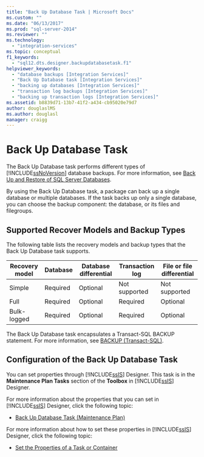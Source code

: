 ```yaml
---
title: "Back Up Database Task | Microsoft Docs"
ms.custom: ""
ms.date: "06/13/2017"
ms.prod: "sql-server-2014"
ms.reviewer: ""
ms.technology: 
  - "integration-services"
ms.topic: conceptual
f1_keywords: 
  - "sql12.dts.designer.backupdatabasetask.f1"
helpviewer_keywords: 
  - "database backups [Integration Services]"
  - "Back Up Database task [Integration Services]"
  - "backing up databases [Integration Services]"
  - "transaction log backups [Integration Services]"
  - "backing up transaction logs [Integration Services]"
ms.assetid: b8839d71-13b7-41f2-a434-cb95020e79d7
author: douglaslMS
ms.author: douglasl
manager: craigg
---
```

# Back Up Database Task
  The Back Up Database task performs different types of [!INCLUDE[ssNoVersion](../../includes/ssnoversion-md.md)] database backups. For more information, see [Back Up and Restore of SQL Server Databases](../../relational-databases/backup-restore/back-up-and-restore-of-sql-server-databases.md).  
  
 By using the Back Up Database task, a package can back up a single database or multiple databases. If the task backs up only a single database, you can choose the backup component: the database, or its files and filegroups.  
  
## Supported Recover Models and Backup Types  
 The following table lists the recovery models and backup types that the Back Up Database task supports.  
  
|Recovery model|Database|Database differential|Transaction log|File or file differential|  
|--------------------|--------------|---------------------------|---------------------|-------------------------------|  
|Simple|Required|Optional|Not supported|Not supported|  
|Full|Required|Optional|Required|Optional|  
|Bulk-logged|Required|Optional|Required|Optional|  
  
 The Back Up Database task encapsulates a Transact-SQL BACKUP statement. For more information, see [BACKUP &#40;Transact-SQL&#41;](/sql/t-sql/statements/backup-transact-sql).  
  
## Configuration of the Back Up Database Task  
 You can set properties through [!INCLUDE[ssIS](../../../includes/ssis-md.md)] Designer. This task is in the **Maintenance Plan Tasks** section of the **Toolbox** in [!INCLUDE[ssIS](../../../includes/ssis-md.md)] Designer.  
  
 For more information about the properties that you can set in [!INCLUDE[ssIS](../../../includes/ssis-md.md)] Designer, click the following topic:  
  
-   [Back Up Database Task &#40;Maintenance Plan&#41;](../../relational-databases/maintenance-plans/options-in-the-back-up-database-task-for-maintenance-plan.md)  
  
 For more information about how to set these properties in [!INCLUDE[ssIS](../../../includes/ssis-md.md)] Designer, click the following topic:  
  
-   [Set the Properties of a Task or Container](../set-the-properties-of-a-task-or-container.md)  
  
  
